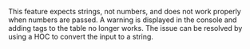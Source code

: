 This feature expects strings, not numbers, and does not work properly when numbers are passed. A warning is displayed in the console and adding tags to the table no longer works. The issue can be resolved by using a HOC to convert the input to a string.
